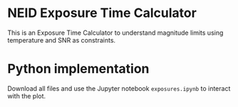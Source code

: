 # NEID Exposure Time Calculator

This is an Exposure Time Calculator to understand magnitude limits using temperature and SNR as constraints. 

# Python implementation

 Download all files and use the Jupyter notebook `exposures.ipynb` to interact with the plot. 

